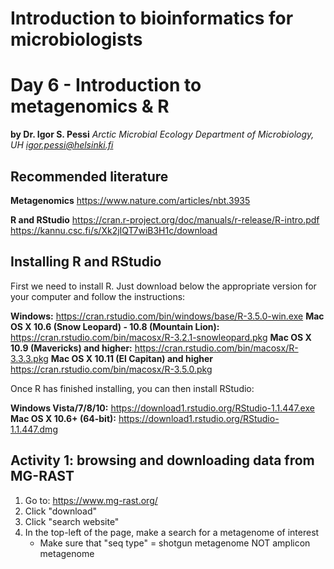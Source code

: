 # Introduction to bioinformatics for microbiologists

# Day 6 - Introduction to metagenomics & R

**by Dr. Igor S. Pessi**
*Arctic Microbial Ecology
Department of Microbiology, UH
igor.pessi@helsinki.fi*

## Recommended literature

**Metagenomics**
https://www.nature.com/articles/nbt.3935

**R and RStudio**
https://cran.r-project.org/doc/manuals/r-release/R-intro.pdf
https://kannu.csc.fi/s/Xk2jIQT7wiB3H1c/download

## Installing R and RStudio

First we need to install R. Just download below the appropriate version for your computer and follow the instructions:

**Windows:** https://cran.rstudio.com/bin/windows/base/R-3.5.0-win.exe
**Mac OS X 10.6 (Snow Leopard) - 10.8 (Mountain Lion):** https://cran.rstudio.com/bin/macosx/R-3.2.1-snowleopard.pkg
**Mac OS X 10.9 (Mavericks) and higher:** https://cran.rstudio.com/bin/macosx/R-3.3.3.pkg
**Mac OS X 10.11 (El Capitan) and higher** https://cran.rstudio.com/bin/macosx/R-3.5.0.pkg

Once R has finished installing, you can then install RStudio:

**Windows Vista/7/8/10:** https://download1.rstudio.org/RStudio-1.1.447.exe
**Mac OS X 10.6+ (64-bit):** https://download1.rstudio.org/RStudio-1.1.447.dmg

## Activity 1: browsing and downloading data from MG-RAST
1. Go to: https://www.mg-rast.org/
2. Click "download"
3. Click "search website"
4. In the top-left of the page, make a search for a metagenome of interest
	* Make sure that "seq type" = shotgun metagenome NOT amplicon metagenome


<!--stackedit_data:
eyJoaXN0b3J5IjpbLTEzMjgyMDI4MDAsOTc0MjA3ODc3XX0=
-->